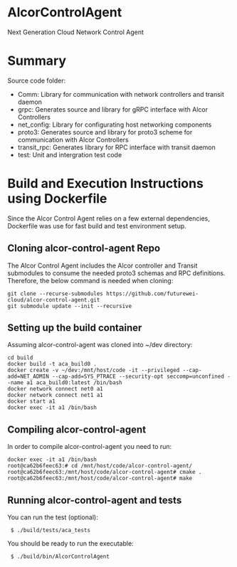 # AlcorControlAgent
Next Generation Cloud Network Control Agent

# Summary
Source code folder:

- Comm: Library for communication with network controllers and transit daemon
- grpc: Generates source and library for gRPC interface with Alcor Controllers
- net_config: Library for configurating host networking components
- proto3: Generates source and library for proto3 scheme for communication with Alcor Controllers
- transit_rpc: Generates library for RPC interface with transit daemon
- test: Unit and intergration test code

# Build and Execution Instructions using Dockerfile

Since the Alcor Control Agent relies on a few external dependencies, Dockerfile was use for fast build and test environment setup.

## Cloning alcor-control-agent Repo

The Alcor Control Agent includes the Alcor controller and Transit submodules to consume the needed proto3 schemas and RPC definitions. Therefore, the below command is needed when cloning:

```Shell
git clone --recurse-submodules https://github.com/futurewei-cloud/alcor-control-agent.git
git submodule update --init --recursive
```

## Setting up the build container
Assuming alcor-control-agent was cloned into ~/dev directory:
```Shell
cd build
docker build -t aca_build0 .
docker create -v ~/dev:/mnt/host/code -it --privileged --cap-add=NET_ADMIN --cap-add=SYS_PTRACE --security-opt seccomp=unconfined --name a1 aca_build0:latest /bin/bash
docker network connect net0 a1
docker network connect net1 a1
docker start a1
docker exec -it a1 /bin/bash
```

## Compiling alcor-control-agent
In order to compile alcor-control-agent you need to run:
```Shell
docker exec -it a1 /bin/bash
root@ca62b6feec63:# cd /mnt/host/code/alcor-control-agent/
root@ca62b6feec63:/mnt/host/code/alcor-control-agent# cmake .
root@ca62b6feec63:/mnt/host/code/alcor-control-agent# make
```
## Running alcor-control-agent and tests
You can run the test (optional):
```Shell
 $ ./build/tests/aca_tests
```

You should be ready to run the executable:
```Shell
 $ ./build/bin/AlcorControlAgent
```
